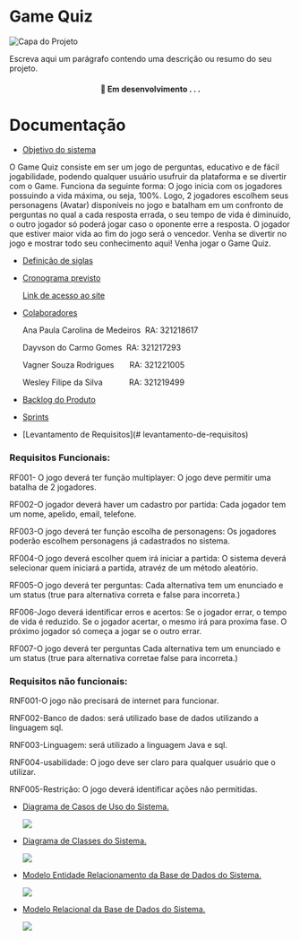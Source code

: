 #  Game Quiz


![Capa do Projeto](https://i.ibb.co/QpzGjjn/pngwing-com-2.png)



Escreva aqui um parágrafo contendo uma descrição ou resumo do seu projeto.

<h4 align="center"> 
	🚧  Em desenvolvimento . . .
</h4>

# Documentação


* [Objetivo do sistema](#sobre-o-objetivo-do-sistema)

O Game Quiz consiste em ser um jogo de perguntas, educativo e de fácil jogabilidade, podendo qualquer usuário usufruir da plataforma e se divertir com o Game.
Funciona da seguinte forma: O jogo inicia com os jogadores possuindo a vida máxima, ou seja, 100%. Logo, 2 jogadores escolhem seus personagens (Avatar) disponíveis no jogo e batalham em um confronto de perguntas no qual a cada resposta errada, o seu tempo de vida é diminuído, o outro jogador só poderá jogar caso o oponente erre a resposta. O jogador que estiver maior vida ao fim do jogo será o vencedor.
Venha se divertir no jogo e mostrar todo seu conhecimento aqui! Venha jogar o Game Quiz.


* [Definição de siglas](#definicao-siglas)
 

* [Cronograma previsto](#cronograma)

  [Link de acesso ao site](https://www.notion.so/Trabalho-Final-A3-ac22bb50ea96402b9789fa42a1f10755)
 

* [Colaboradores](#colaboradores)

   Ana Paula Carolina de Medeiros &nbsp;RA: 321218617

   Dayvson do Carmo Gomes &nbsp;RA: 321217293
 
   Vagner Souza Rodrigues &nbsp; &nbsp; &nbsp; RA: 321221005

   Wesley Filipe da Silva &nbsp; &nbsp; &nbsp; &nbsp; &nbsp; &nbsp;RA: 321219499
   
   


* [Backlog do Produto](#backlog-produto)
 

* [Sprints](#sprints)



* [Levantamento de Requisitos](# levantamento-de-requisitos)

### Requisitos Funcionais: 

RF001- O jogo deverá ter função multiplayer: O jogo deve permitir uma batalha de 2 jogadores.

RF002-O jogador deverá haver um cadastro por partida: Cada jogador tem um nome, apelido, email, telefone.

RF003-O jogo deverá ter função  escolha de personagens: Os jogadores poderão escolhem personagens já cadastrados no sistema.

RF004-O jogo deverá escolher quem irá iniciar a partida: O sistema deverá selecionar quem iniciará a partida, atravéz de um método aleatório.

RF005-O jogo deverá ter perguntas: Cada alternativa tem um enunciado e um status (true para alternativa correta e false para incorreta.)

RF006-Jogo deverá identificar erros e acertos: Se o jogador errar, o tempo de vida é reduzido. Se o jogador acertar, o mesmo irá para proxima fase. O próximo jogador só começa a jogar se o outro errar.

RF007-O jogo deverá ter perguntas Cada alternativa tem um enunciado e um status (true para alternativa corretae false para incorreta.)

### Requisitos não funcionais: 

RNF001-O jogo não precisará de internet para funcionar.

RNF002-Banco de dados: será utilizado base de dados utilizando a linguagem sql.

RNF003-Linguagem: será utilizado a linguagem Java e sql.

RNF004-usabilidade: O jogo deve ser claro para qualquer usuário que o utilizar.

RNF005-Restrição: O jogo deverá identificar ações não permitidas.


* [Diagrama de Casos de Uso do Sistema.](#diagrama-caso-de-uso)

    ![](https://github.com/Game-Quiz/Documentacao/blob/main/Untitled%20Diagram-Page-5.drawio%20(1).png)
 

* [Diagrama de Classes do Sistema.](#diagrama-de-classes-do-sistema)

   ![](https://github.com/Game-Quiz/Documentacao/blob/main/Diagrama%20de%20Classe.jpg)
  

* [Modelo Entidade Relacionamento da Base de Dados do Sistema.](#modelo-entidade-relacional)

   ![](https://github.com/Game-Quiz/Documentacao/blob/main/WhatsApp%20Image%202021-11-18%20at%2000.02.50.jpeg)


* [Modelo Relacional da Base de Dados do Sistema.](#modelo-relacional)

  ![](https://github.com/Game-Quiz/Documentacao/blob/main/WhatsApp%20Image%202021-11-18%20at%2000.07.41.jpeg)

